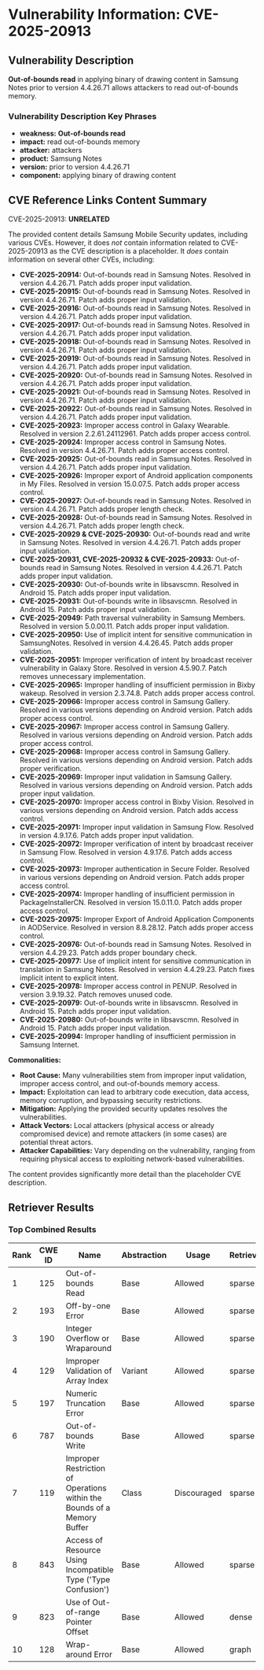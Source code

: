 # Vulnerability Information: CVE-2025-20913

## Vulnerability Description
**Out-of-bounds read** in applying binary of drawing content in Samsung Notes prior to version 4.4.26.71 allows attackers to read out-of-bounds memory.

### Vulnerability Description Key Phrases
- **weakness:** **Out-of-bounds read**
- **impact:** read out-of-bounds memory
- **attacker:** attackers
- **product:** Samsung Notes
- **version:** prior to version 4.4.26.71
- **component:** applying binary of drawing content

## CVE Reference Links Content Summary
CVE-2025-20913: **UNRELATED**

The provided content details Samsung Mobile Security updates, including various CVEs. However, it does *not* contain information related to CVE-2025-20913 as the CVE description is a placeholder. It *does* contain information on several other CVEs, including:

*   **CVE-2025-20914:** Out-of-bounds read in Samsung Notes. Resolved in version 4.4.26.71. Patch adds proper input validation.
*   **CVE-2025-20915:** Out-of-bounds read in Samsung Notes. Resolved in version 4.4.26.71. Patch adds proper input validation.
*   **CVE-2025-20916:** Out-of-bounds read in Samsung Notes. Resolved in version 4.4.26.71. Patch adds proper input validation.
*   **CVE-2025-20917:** Out-of-bounds read in Samsung Notes. Resolved in version 4.4.26.71. Patch adds proper input validation.
*   **CVE-2025-20918:** Out-of-bounds read in Samsung Notes. Resolved in version 4.4.26.71. Patch adds proper input validation.
*   **CVE-2025-20919:** Out-of-bounds read in Samsung Notes. Resolved in version 4.4.26.71. Patch adds proper input validation.
*   **CVE-2025-20920:** Out-of-bounds read in Samsung Notes. Resolved in version 4.4.26.71. Patch adds proper input validation.
*   **CVE-2025-20921:** Out-of-bounds read in Samsung Notes. Resolved in version 4.4.26.71. Patch adds proper input validation.
*   **CVE-2025-20922:** Out-of-bounds read in Samsung Notes. Resolved in version 4.4.26.71. Patch adds proper input validation.
*   **CVE-2025-20923:** Improper access control in Galaxy Wearable. Resolved in version 2.2.61.24112961. Patch adds proper access control.
*   **CVE-2025-20924:** Improper access control in Samsung Notes. Resolved in version 4.4.26.71. Patch adds proper access control.
*   **CVE-2025-20925:** Out-of-bounds read in Samsung Notes. Resolved in version 4.4.26.71. Patch adds proper input validation.
*   **CVE-2025-20926:** Improper export of Android application components in My Files. Resolved in version 15.0.07.5. Patch adds proper access control.
*   **CVE-2025-20927:** Out-of-bounds read in Samsung Notes. Resolved in version 4.4.26.71. Patch adds proper length check.
*   **CVE-2025-20928:** Out-of-bounds read in Samsung Notes. Resolved in version 4.4.26.71. Patch adds proper length check.
*   **CVE-2025-20929 & CVE-2025-20930:** Out-of-bounds read and write in Samsung Notes. Resolved in version 4.4.26.71. Patch adds proper input validation.
*   **CVE-2025-20931, CVE-2025-20932 & CVE-2025-20933:** Out-of-bounds read in Samsung Notes. Resolved in version 4.4.26.71. Patch adds proper input validation.
*   **CVE-2025-20930:** Out-of-bounds write in libsavscmn. Resolved in Android 15. Patch adds proper input validation.
*   **CVE-2025-20931:** Out-of-bounds write in libsavscmn. Resolved in Android 15. Patch adds proper input validation.
*   **CVE-2025-20949:** Path traversal vulnerability in Samsung Members. Resolved in version 5.0.00.11. Patch adds proper input validation.
*   **CVE-2025-20950:** Use of implicit intent for sensitive communication in SamsungNotes. Resolved in version 4.4.26.45. Patch adds proper validation.
*   **CVE-2025-20951:** Improper verification of intent by broadcast receiver vulnerability in Galaxy Store. Resolved in version 4.5.90.7. Patch removes unnecessary implementation.
*   **CVE-2025-20965:** Improper handling of insufficient permission in Bixby wakeup. Resolved in version 2.3.74.8. Patch adds proper access control.
*   **CVE-2025-20966:** Improper access control in Samsung Gallery. Resolved in various versions depending on Android version. Patch adds proper access control.
*   **CVE-2025-20967:** Improper access control in Samsung Gallery. Resolved in various versions depending on Android version. Patch adds proper access control.
*   **CVE-2025-20968:** Improper access control in Samsung Gallery. Resolved in various versions depending on Android version. Patch adds proper verification.
*   **CVE-2025-20969:** Improper input validation in Samsung Gallery. Resolved in various versions depending on Android version. Patch adds proper input validation.
*   **CVE-2025-20970:** Improper access control in Bixby Vision. Resolved in various versions depending on Android version. Patch adds access control.
*   **CVE-2025-20971:** Improper input validation in Samsung Flow. Resolved in version 4.9.17.6. Patch adds proper input validation.
*   **CVE-2025-20972:** Improper verification of intent by broadcast receiver in Samsung Flow. Resolved in version 4.9.17.6. Patch adds access control.
*   **CVE-2025-20973:** Improper authentication in Secure Folder. Resolved in various versions depending on Android version. Patch adds proper access control.
*   **CVE-2025-20974:** Improper handling of insufficient permission in PackageInstallerCN. Resolved in version 15.0.11.0. Patch adds proper access control.
*   **CVE-2025-20975:** Improper Export of Android Application Components in AODService. Resolved in version 8.8.28.12. Patch adds proper access control.
*   **CVE-2025-20976:** Out-of-bounds read in Samsung Notes. Resolved in version 4.4.29.23. Patch adds proper boundary check.
*   **CVE-2025-20977:** Use of implicit intent for sensitive communication in translation in Samsung Notes. Resolved in version 4.4.29.23. Patch fixes implicit intent to explicit intent.
*   **CVE-2025-20978:** Improper access control in PENUP. Resolved in version 3.9.19.32. Patch removes unused code.
*   **CVE-2025-20979:** Out-of-bounds write in libsavscmn. Resolved in Android 15. Patch adds proper input validation.
*   **CVE-2025-20980:** Out-of-bounds write in libsavscmn. Resolved in Android 15. Patch adds proper input validation.
*   **CVE-2025-20994:** Improper handling of insufficient permission in Samsung Internet.

**Commonalities:**

*   **Root Cause:** Many vulnerabilities stem from improper input validation, improper access control, and out-of-bounds memory access.
*   **Impact:** Exploitation can lead to arbitrary code execution, data access, memory corruption, and bypassing security restrictions.
*   **Mitigation:** Applying the provided security updates resolves the vulnerabilities.
*   **Attack Vectors:** Local attackers (physical access or already compromised device) and remote attackers (in some cases) are potential threat actors.
*   **Attacker Capabilities:** Vary depending on the vulnerability, ranging from requiring physical access to exploiting network-based vulnerabilities.

The content provides significantly more detail than the placeholder CVE description.

## Retriever Results

### Top Combined Results

| Rank | CWE ID | Name | Abstraction | Usage  | Retrievers | Individual Scores |
|------|--------|------|-------------|-------|------------|-------------------|
| 1 | 125 | Out-of-bounds Read | Base | Allowed | sparse | 0.228 |
| 2 | 193 | Off-by-one Error | Base | Allowed | sparse | 0.205 |
| 3 | 190 | Integer Overflow or Wraparound | Base | Allowed | sparse | 0.200 |
| 4 | 129 | Improper Validation of Array Index | Variant | Allowed | sparse | 0.197 |
| 5 | 197 | Numeric Truncation Error | Base | Allowed | sparse | 0.196 |
| 6 | 787 | Out-of-bounds Write | Base | Allowed | sparse | 0.192 |
| 7 | 119 | Improper Restriction of Operations within the Bounds of a Memory Buffer | Class | Discouraged | sparse | 0.191 |
| 8 | 843 | Access of Resource Using Incompatible Type ('Type Confusion') | Base | Allowed | sparse | 0.188 |
| 9 | 823 | Use of Out-of-range Pointer Offset | Base | Allowed | dense | 0.529 |
| 10 | 128 | Wrap-around Error | Base | Allowed | graph | 0.002 |

